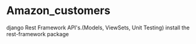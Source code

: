 # Amazon_customers
django Rest Framework API's.(Models, ViewSets, Unit Testing)
install the rest-framework package

